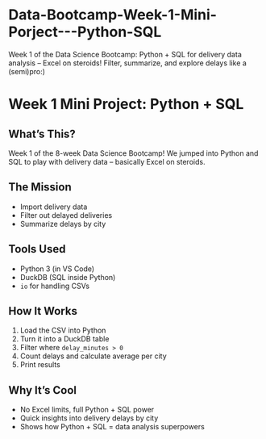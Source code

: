 # Data-Bootcamp-Week-1-Mini-Porject---Python-SQL
Week 1 of the Data Science Bootcamp: Python + SQL for delivery data analysis – Excel on steroids!  Filter, summarize, and explore delays like a (semi)pro:)


# Week 1 Mini Project: Python + SQL 

## What’s This?
Week 1 of the 8-week Data Science Bootcamp! We jumped into Python and SQL to play with delivery data – basically Excel on steroids.

## The Mission
- Import delivery data   
- Filter out delayed deliveries  
- Summarize delays by city   

## Tools Used
- Python 3 (in VS Code)
- DuckDB (SQL inside Python)  
- `io` for handling CSVs  

## How It Works
1. Load the CSV into Python  
2. Turn it into a DuckDB table  
3. Filter where `delay_minutes > 0`  
4. Count delays and calculate average per city  
5. Print results  

## Why It’s Cool
- No Excel limits, full Python + SQL power  
- Quick insights into delivery delays by city  
- Shows how Python + SQL = data analysis superpowers

